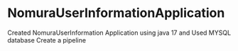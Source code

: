 # NomuraUserInformationApplication
Created NomuraUserInformation Application using java 17 and Used MYSQL database 
Create a pipeline

